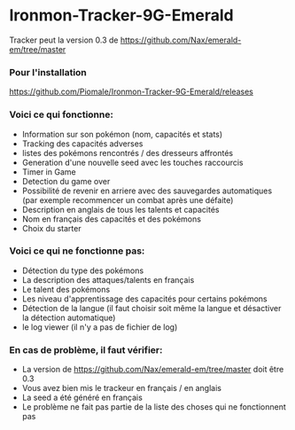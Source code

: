 # Ironmon-Tracker-9G-Emerald

Tracker peut la version 0.3 de https://github.com/Nax/emerald-em/tree/master

### Pour l'installation
  https://github.com/Piomale/Ironmon-Tracker-9G-Emerald/releases
  
### Voici ce qui fonctionne:
- Information sur son pokémon (nom, capacités et stats)
- Tracking des capacités adverses
- listes des pokémons rencontrés / des dresseurs affrontés
- Generation d'une nouvelle seed avec les touches raccourcis
- Timer in Game
- Detection du game over
- Possibilité de revenir en arriere avec des sauvegardes automatiques (par exemple recommencer un combat après une défaite)
- Description en anglais de tous les talents et capacités
- Nom en français des capacités et des pokémons
- Choix du starter

### Voici ce qui ne fonctionne pas:
- Détection du type des pokémons
- La description des attaques/talents en français
- Le talent des pokémons
- Les niveau d'apprentissage des capacités pour certains pokémons
- Détection de la langue (il faut choisir soit même la langue et désactiver la détection automatique)
- le log viewer (il n'y a pas de fichier de log)


### En cas de problème, il faut vérifier:
- La version de https://github.com/Nax/emerald-em/tree/master doit être 0.3
- Vous avez bien mis le trackeur en français / en anglais
- La seed a été généré en français
- Le problème ne fait pas partie de la liste des choses qui ne fonctionnent pas
